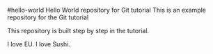  #hello-world
Hello World repository for Git tutorial
This is an example repository for the Git tutorial

This repository is built step by step in the tutorial.

I love EU.
I love Sushi.
